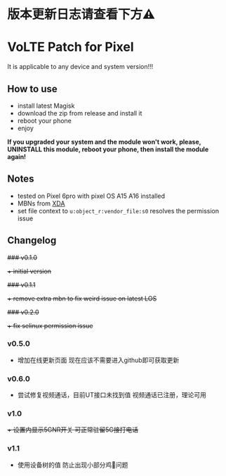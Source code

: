 # 版本更新日志请查看下方⚠️
# VoLTE Patch for Pixel
It is applicable to any device and system version!!!
## How to use

+ install latest Magisk
+ download the zip from release and install it
+ reboot your phone
+ enjoy

**If you upgraded your system and the module won't work, please, UNINSTALL this
module, reboot your phone, then install the module again!**

## Notes

+ tested on Pixel 6pro with pixel OS A15 A16 installed
+ MBNs from
  [XDA](https://forum.xda-developers.com/t/activate-volte-om-pixel-4xl-android-11-r.4163217/)
+ set file context to `u:object_r:vendor_file:s0` resolves the permission  issue

## Changelog

~~### v0.1.0~~

~~+ initial version~~

~~### v0.1.1~~

~~+ remove extra mbn to fix weird issue on latest LOS~~

~~### v0.2.0~~

~~+ fix selinux permission issue~~

### v0.5.0

+ 增加在线更新页面 现在应该不需要进入github即可获取更新

### v0.6.0

+ 尝试修复视频通话，目前UT接口未找到值 视频通话已注册，理论可用

### v1.0

~~+ 设置内显示5GNR开关 可正常驻留5G接打电话~~

### v1.1

+ 使用设备树的值 防止出现小部分鸡🥚问题
